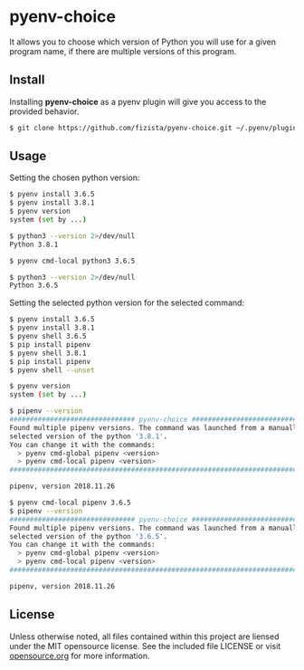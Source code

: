 # pyenv-choice

It allows you to choose which version of Python you will use for a given program name, 
if there are multiple versions of this program.

## Install

Installing **pyenv-choice** as a pyenv plugin will give you access to the provided behavior.

```sh
$ git clone https://github.com/fizista/pyenv-choice.git ~/.pyenv/plugins/pyenv-choice
```

## Usage

Setting the chosen python version:
```sh
$ pyenv install 3.6.5
$ pyenv install 3.8.1
$ pyenv version
system (set by ...)

$ python3 --version 2>/dev/null
Python 3.8.1

$ pyenv cmd-local python3 3.6.5

$ python3 --version 2>/dev/null
Python 3.6.5
```

Setting the selected python version for the selected command:
```sh
$ pyenv install 3.6.5
$ pyenv install 3.8.1
$ pyenv shell 3.6.5
$ pip install pipenv
$ pyenv shell 3.8.1
$ pip install pipenv
$ pyenv shell --unset

$ pyenv version
system (set by ...)

$ pipenv --version
############################### pyenv-choice #################################
Found multiple pipenv versions. The command was launched from a manually
selected version of the python '3.8.1'.
You can change it with the commands: 
  > pyenv cmd-global pipenv <version>
  > pyenv cmd-local pipenv <version>
##############################################################################

pipenv, version 2018.11.26

$ pyenv cmd-local pipenv 3.6.5
$ pipenv --version
############################### pyenv-choice #################################
Found multiple pipenv versions. The command was launched from a manually
selected version of the python '3.6.5'.
You can change it with the commands: 
  > pyenv cmd-global pipenv <version>
  > pyenv cmd-local pipenv <version>
##############################################################################

pipenv, version 2018.11.26

```




## License
Unless otherwise noted, all files contained within this project are liensed under the MIT opensource license. See the included file LICENSE or visit [opensource.org][] for more information.

[opensource.org]: http://opensource.org/licenses/MIT
